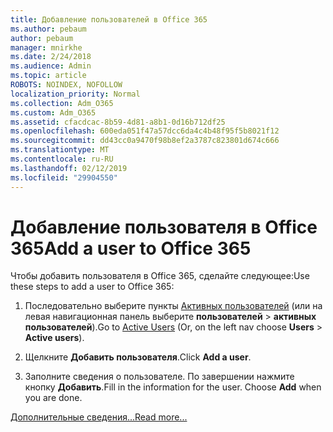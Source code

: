 ```yaml
---
title: Добавление пользователей в Office 365
ms.author: pebaum
author: pebaum
manager: mnirkhe
ms.date: 2/24/2018
ms.audience: Admin
ms.topic: article
ROBOTS: NOINDEX, NOFOLLOW
localization_priority: Normal
ms.collection: Adm_O365
ms.custom: Adm_O365
ms.assetid: cfacdcac-8b59-4d81-a8b1-0d16b712df25
ms.openlocfilehash: 600eda051f47a57dcc6da4c4b48f95f5b8021f12
ms.sourcegitcommit: dd43cc0a9470f98b8ef2a3787c823801d674c666
ms.translationtype: MT
ms.contentlocale: ru-RU
ms.lasthandoff: 02/12/2019
ms.locfileid: "29904550"
---
```

# <a name="add-a-user-to-office-365"></a><span data-ttu-id="206ca-102">Добавление пользователя в Office 365</span><span class="sxs-lookup"><span data-stu-id="206ca-102">Add a user to Office 365</span></span>

<span data-ttu-id="206ca-103">Чтобы добавить пользователя в Office 365, сделайте следующее:</span><span class="sxs-lookup"><span data-stu-id="206ca-103">Use these steps to add a user to Office 365:</span></span>
  
1. <span data-ttu-id="206ca-104">Последовательно выберите пункты [Активных пользователей](https://admin.microsoft.com/Adminportal/Home?source=applauncher#/users) (или на левая навигационная панель выберите **пользователей** \> **активных пользователей**).</span><span class="sxs-lookup"><span data-stu-id="206ca-104">Go to [Active Users](https://admin.microsoft.com/Adminportal/Home?source=applauncher#/users) (Or, on the left nav choose **Users** \> **Active users**).</span></span>
    
2. <span data-ttu-id="206ca-105">Щелкните **Добавить пользователя**.</span><span class="sxs-lookup"><span data-stu-id="206ca-105">Click **Add a user**.</span></span>
    
3. <span data-ttu-id="206ca-p101">Заполните сведения о пользователе. По завершении нажмите кнопку **Добавить**.</span><span class="sxs-lookup"><span data-stu-id="206ca-p101">Fill in the information for the user. Choose **Add** when you are done.</span></span> 
    
[<span data-ttu-id="206ca-108">Дополнительные сведения...</span><span class="sxs-lookup"><span data-stu-id="206ca-108">Read more...</span></span>](https://support.office.com/article/1970f7d6-03b5-442f-b385-5880b9c256ec)
  


